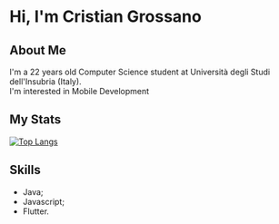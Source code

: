 # Hi, I'm Cristian Grossano

## About Me
I'm a 22 years old Computer Science student at Università degli Studi dell'Insubria (Italy).  
I'm interested in Mobile Development
## My Stats

[![Top Langs](https://github-readme-stats.vercel.app/api/top-langs/?username=cristiangrossano&hide=cmake,cplusplus&layout=compact&langs_count=6)](https://github.com/anuraghazra/github-readme-stats)

## Skills

- Java;
- Javascript;
- Flutter.
